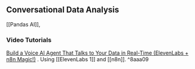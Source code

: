 
## Conversational Data Analysis
[[Pandas AI]], 

### Video Tutorials
[Build a Voice AI Agent That Talks to Your Data in Real-Time (ElevenLabs + n8n Magic!)](https://youtu.be/Vylna7jC64U?si=N4niRvCzWMBx6AOu) .  Using [[ElevenLabs 1]] and [[n8n]]. ^8aaa09



